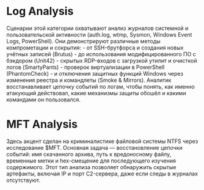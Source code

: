 #  Log Analysis
  Сценарии этой категории охватывают анализ журналов системной и пользовательской активности (auth.log, wtmp, Sysmon, Windows Event Logs, PowerShell).
  Они демонстрируют различные методы компрометации и сокрытия:
    -  от SSH-брутфорса и создания новых учётных записей (Brutus)
    -  до использования модифицированного ПО с бэкдором (Unit42)
    -  скрытых RDP-входов с загрузкой утилит и очисткой логов (SmartyPants)
    -  проверок виртуализации в PowerShell (PhantomCheck)
    -  и отключения защитных функций Windows через изменения реестра и командлеты (Smoke & Mirrors).
    Аналитик восстанавливает цепочку событий по логам, чтобы понять, как именно атакующий действовал, какие механизмы защиты обошёл и какими командами он пользовался.

#  MFT Analysis
  Здесь акцент сделан на криминалистике файловой системы NTFS через исследование $MFT.
  Основная задача — восстановление цепочки событий: имя скачанного архива, путь к вредоносному файлу, временные метки и hex-смещение для последующего изучения содержимого.
  Этот тип анализа позволяет обнаружить скрытые артефакты, включая IP и порт C2-сервера, даже если следы в журналах отсутствуют.

